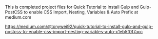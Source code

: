 This is completed project files for Quick Tutorial to install Gulp and Gulp-PostCSS to enable CSS Import, Nesting, Variables & Auto Prefix at medium.com

https://medium.com/@tonywei92/quick-tutorial-to-install-gulp-and-gulp-postcss-to-enable-css-import-nesting-variables-auto-c1eb5f0f7acc